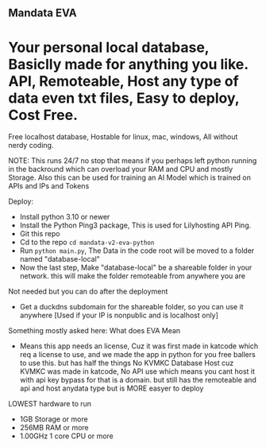 ## Mandata EVA
# Your personal local database, Basiclly made for anything you like. API, Remoteable, Host any type of data even txt files, Easy to deploy, Cost Free.

Free localhost database, Hostable for linux, mac, windows, All without nerdy coding.

NOTE: This runs 24/7 no stop that means if you perhaps left python running in the backround which can overload your RAM and CPU and mostly Storage. Also this can be used for training an AI Model which is trained on APIs and IPs and Tokens

Deploy:
- Install python 3.10 or newer
- Install the Python Ping3 package, This is used for Lilyhosting API Ping.
- Git this repo
- Cd to the repo ```cd mandata-v2-eva-python```
- Run ```python main.py```, The Data in the code root will be moved to a folder named "database-local"
- Now the last step, Make "database-local" be a shareable folder in your network. this will make the folder remoteable from anywhere you are

Not needed but you can do after the deployment
- Get a duckdns subdomain for the shareable folder, so you can use it anywhere [Used if your IP is nonpublic and is localhost only]

Something mostly asked here: What does EVA Mean
- Means this app needs an license, Cuz it was first made in katcode which req a license to use, and we made the app in python for you free ballers to use this. but has half the things No KVMKC Database Host cuz KVMKC was made in katcode, No API use which means you cant host it with api key bypass for that is a domain. but still has the remoteable and api and host anydata type but is MORE easyer to deploy

LOWEST hardware to run
- 1GB Storage or more
- 256MB RAM or more
- 1.00GHz 1 core CPU or more
